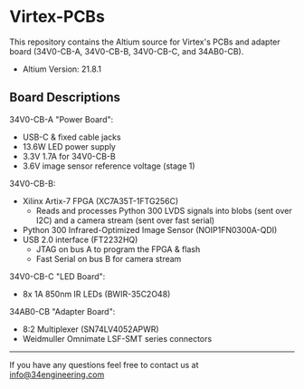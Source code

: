 # Virtex-PCBs

This repository contains the Altium source for Virtex's PCBs and adapter board (34V0-CB-A, 34V0-CB-B, 34V0-CB-C, and 34AB0-CB).

 - Altium Version: 21.8.1


## Board Descriptions

34V0-CB-A "Power Board":
 - USB-C & fixed cable jacks
 - 13.6W LED power supply
 - 3.3V 1.7A for 34V0-CB-B
 - 3.6V image sensor reference voltage (stage 1)

34V0-CB-B:
 - Xilinx Artix-7 FPGA (XC7A35T-1FTG256C)
   - Reads and processes Python 300 LVDS signals into blobs (sent over I2C) and a camera stream (sent over fast serial)
 - Python 300 Infrared-Optimized Image Sensor (NOIP1FN0300A-QDI) 
 - USB 2.0 interface (FT2232HQ)
   -  JTAG on bus A to program the FPGA & flash
   -  Fast Serial on bus B for camera stream

34V0-CB-C "LED Board":
 - 8x 1A 850nm IR LEDs (BWIR-35C2O48)

34AB0-CB "Adapter Board":
- 8:2 Multiplexer (SN74LV4052APWR)
- Weidmuller Omnimate LSF-SMT series connectors

---

If you have any questions feel free to contact us at [info@34engineering.com](mailto:info@34engineering.com)
